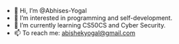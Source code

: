 - 👋 Hi, I’m @Abhises-Yogal
- 👀 I’m interested in programming and self-development.
- 🌱 I’m currently learning CS50CS and Cyber Security.
- 📫 To reach me:
  abishekyogal@gmail.com

<!---
Abhises-Yogal/Abhises-Yogal is a ✨ special ✨ repository because its `README.md` (this file) appears on your GitHub profile.
You can click the Preview link to take a look at your changes.
--->
